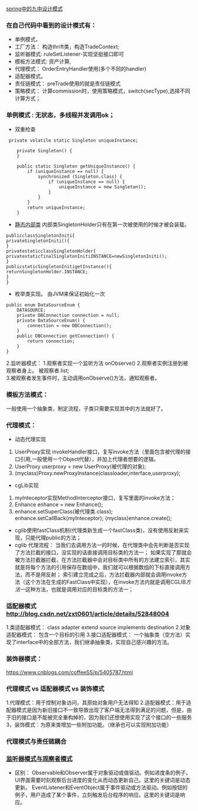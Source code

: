 
[spring中的九中设计模式](http://ju.outofmemory.cn/entry/78206)

### 在自己代码中看到的设计模式有：
- 单例模式，
- 工厂方法： 构造thrift类，构造TradeContext;
- 监听器模式: ruleSetListener-实现坚挺接口即可
- 模板方法模式: 资产计算,
- 代理模式： OrderEntryHandler使用(多个不同的handler)
- 适配器模式。
- 责任链模式： preTrade使用的就是责任链模式
- 策略模式： 计算commission时，使用策略模式，switch(secType),选择不同计算方式；


### 单例模式 : 无状态，多线程并发调用ok；

- 双重检查
``````
 private volatile static Singleton uniqueInstance;
 
    private Singleton() {
    }

    public static Singleton getUniqueInstance() {
        if (uniqueInstance == null) {
            synchronized (Singleton.class) {
                if (uniqueInstance == null) {
                    uniqueInstance = new Singleton();
                }
            }
        }
        return uniqueInstance;
    }
``````

- [静态内部类](http://blog.csdn.net/hikvision_java_gyh/article/details/56844078)
  内部类SingletonHolder只有在第一次被使用的时候才被会装载。
``````
publicclassSingletonIniti{
privateSingletonIniti(){
}
privatestaticclassSingletonHolder{
privatestaticfinalSingletonInitiINSTANCE=newSingletonIniti();
}
publicstaticSingletonInitigetInstance(){
returnSingletonHolder.INSTANCE;
}
}
``````
- 枚举类实现。 由JVM来保证初始化一次
``````
public enum DataSourceEnum {
    DATASOURCE;
    private DBConnection connection = null;
    private DataSourceEnum() {
        connection = new DBConnection();
    }
    public DBConnection getConnection() {
        return connection;
    }
}  
``````

2.监听器模式：
1.观察者实现一个监听方法    onObserve()
2.观察者实例注册到被观察者身上。  被观察者.list;  
3.被观察者发生事件时，主动调用onObserve()方法，通知观察者。


### 模板方法模式：
 一般使用一个抽象类，制定流程，子类只需要实现其中的方法就好了。


### 代理模式：
- 动态代理实现
1. UserProxy实现 invokeHandler接口，复写invoke方法（里面包含被代理的接口引用,一般使用一个Object代替），并加上代理者想要的逻辑。          
2. UserProxy userproxy = new UserProxy(被代理的对象);
3. (myclass)Proxy.newProxyInstance(classloader,interface,userproxy);

- cgLib实现
1. myInteceptor实现MethodInterceptor接口，复写里面的invoke方法；
2. Enhance enhance = new Enhance();  
3. enhance.setSuperClass(被代理类.class); enhance.setCallBack(myInteceptor);   (myclass)enhance.create();

- cglib使用fastClass机制(代理类新生成一个fastClass类)，没有使用反射来实现，只能代理public的方法；
- cglib 代理流程：
   当我们去调用方法一的时候，在代理类中会先判断是否实现了方法拦截的接口，没实现的话直接调用目标类的方法一；
   如果实现了那就会被方法拦截器拦截，在方法拦截器中会对目标类中所有的方法建立索引，其实就是将每个方法的引用保存在数组中，我们就可以根据数组的下标直接调用方法，而不是用反射；
   索引建立完成之后，方法拦截器内部就会调用invoke方法（这个方法在生成的FastClass中实现），在invoke方法内就是调用CGLIB$方法一$这种方法，也就是调用对应的目标类的方法一；

### 适配器模式   http://blog.csdn.net/zxt0601/article/details/52848004
1.类适配器模式：    class  adapter extend source implements destination
2.对象适配器模式：  包含一个目标的引用
3.接口适配器模式：  一个抽象类（空方法）实现了interface中的全部方法，我们继承抽象类，实现自己感兴趣的方法。  


### 装饰器模式：
https://www.cnblogs.com/coffeeSS/p/5405787.html


### 代理模式 vs 适配器模式 vs 装饰模式
1.代理模式：用于控制对象访问，其原始对象用户无法得知
2.适配器模式：用于适配器模式是因为新旧接口不一致导致出现了客户端无法得到满足的问题，但是，由于旧的接口是不能被完全重构掉的，因为我们还想使用实现了这个接口的一些服务
3，装饰模式：为原来类增加一些附加功能。（继承也可以实现附加功能）



### 代理模式与责任链耦合


### [监听器模式与观察者模式](https://www.cnblogs.com/learnhow/p/5959561.html)
- 区别：
Observable和Observer属于对象驱动或值驱动。例如进度条的例子，UI界面需要时刻观察后台进度的变化从而动态更新自己。这里的关键词是动态更新。
EventListener和EventObject属于事件驱动或方法驱动。例如按钮的例子，用户造成了某个事件，立刻触发后台程序的响应。这里的关键词是响应。
